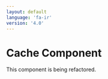 ```yaml
---
layout: default
language: 'fa-ir'
version: '4.0'
---
```

# Cache Component

This component is being refactored.